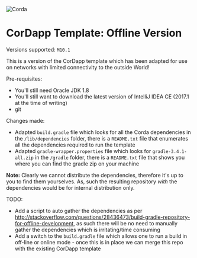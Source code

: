 ![Corda](https://www.corda.net/wp-content/uploads/2016/11/fg005_corda_b.png)

# CorDapp Template: Offline Version

Versions supported: `M10.1`

This is a version of the CorDapp template which has been adapted for use on networks with limited
connectivity to the outside World!

Pre-requisites:

* You'll still need Oracle JDK 1.8
* You'll still want to download the latest version of IntelliJ IDEA CE (2017.1 at the time of writing)
* git

Changes made:

* Adapted `build.gradle` file which looks for all the Corda dependencies in the `/lib/dependencies` folder, there is a 
  `README.txt` file that enumerates all the dependencies required to run the template
* Adapted `gradle-wrapper.properties` file which looks for `gradle-3.4.1-all.zip` in the `/gradle` folder, there is a
  `README.txt` file that shows you where you can find the gradle zip on your machine
  
**Note:** Clearly we cannot distribute the dependencies, therefore it's up to you to find them yourselves. As, such the
resulting repository *with* the dependencies would be for internal distribution only.

TODO:

* Add a script to auto gather the dependencies as per http://stackoverflow.com/questions/28436473/build-gradle-repository-for-offline-development, as such there will be no need to manually gather the dependencies which is irritating/time consuming
* Add a switch to the `build.gradle` file which allows one to run a build in off-line or online mode - once this is in place we can merge this repo with the existing CorDapp template
